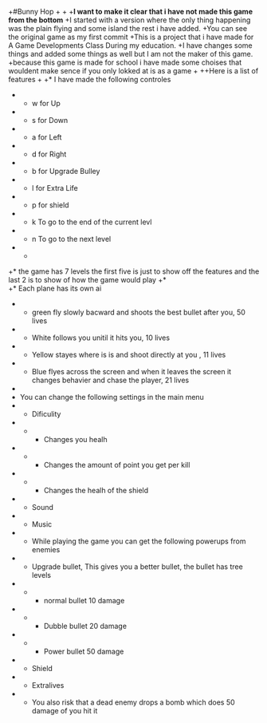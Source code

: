 +#Bunny Hop
+
+
+**I want to make it clear that i have not made this game from the bottom**
+I started with a version where the only thing happening was the plain flying and some island the rest i have added. 
+You can see the original game as my first commit
+This is a project that i have made for A Game Developments Class During my education. 
+I have changes some things and added some things as well but I am not the maker of this game.
+because this game is made for school i have made some choises that wouldent make sence if you only lokked at is as a game
+
++Here is a list of features
+
+*	I have made the following controles
+  -	w for Up
+  -	s for Down
+  -	a for Left 
+  -	d for Right
+  -  b for Upgrade Bulley
+  -	l for Extra Life
+  -  p for shield
+  -	k To go to the end of the current levl
+  -	n To go to the next level
+  - 
+*  the game has 7 levels the first five is just to show off the features and the last 2 is to show of how the game would play
+*	
+* Each plane has its own ai 
+  -	green fly slowly bacward and shoots the best bullet after you, 50 lives
+  -	White follows you unitil it hits you, 10 lives
+  -	Yellow stayes where is is and shoot directly at you , 11 lives
+  -	Blue flyes across the screen and  when it leaves the screen it changes behavier and chase the player, 21 lives
+
+  You can change the following settings in the main menu
+  -	Dificulity
+  -  -   Changes you healh
+  -  -   Changes the amount of point you get per kill
+  -  -   Changes the healh of the shield
+  -	Sound
+  -	Music
+ * While playing the game you can get the following powerups from enemies
+  -  Upgrade bullet, This gives you a better bullet, the bullet has tree levels
+  -  -  normal bullet 10 damage
+  -  -  Dubble bullet 20 damage
+  -  -  Power bullet 50 damage
+  -  Shield
+  -  Extralives
+ * You also risk that a dead enemy drops a bomb which does 50 damage of you hit it

